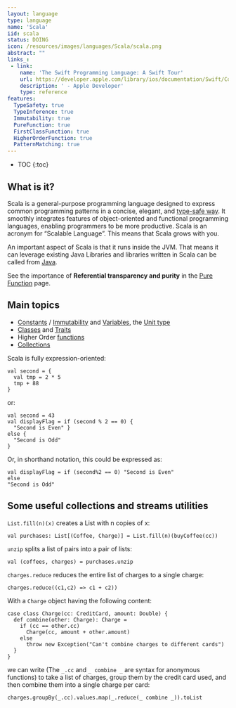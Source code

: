 ```yaml
---
layout: language
type: language
name: 'Scala'
iid: scala
status: DOING
icon: /resources/images/languages/Scala/scala.png
abstract: ""
links_:
 - link:
    name: 'The Swift Programming Language: A Swift Tour'
    url: https://developer.apple.com/library/ios/documentation/Swift/Conceptual/Swift_Programming_Language/GuidedTour.html#//apple_ref/doc/uid/TP40014097-CH2-ID1
    description: ' - Apple Developer'
    type: reference
features:
  TypeSafety: true
  TypeInference: true
  Immutability: true
  PureFunction: true
  FirstClassFunction: true
  HigherOrderFunction: true
  PatternMatching: true
---
```


* TOC
{:toc}

## What is it?

Scala is a general-purpose programming language designed to express common programming patterns in a concise, elegant, and 
[type-safe way](/functional/TypeSafety). It smoothly integrates features of object-oriented and functional programming languages, 
enabling programmers to be more productive. Scala is an acronym for “Scalable Language”. This means that Scala grows with you.

An important aspect of Scala is that it runs inside the JVM. That means it can leverage existing Java Libraries and libraries 
written in Scala can be called from [Java](/Java/7).

See the importance of __Referential transparency and purity__ in the [Pure Function](/functional/PureFunction) page.

## Main topics

* [Constants](Constant) / [Immutability](/functional/immutability) and [Variables](Variable), the [Unit type](Unit)
* [Classes](Class) and [Traits](Trait)
* Higher Order [functions](Function)
* [Collections](Collections)


Scala is fully expression-oriented:

<pre><code>val second = { 
  val tmp = 2 * 5
  tmp + 88
}
</code></pre>

or:

<pre><code>val second = 43
val displayFlag = if (second % 2 == 0) {
  "Second is Even" }
else {
  "Second is Odd"
}
</code></pre>

Or, in shorthand notation, this could be expressed as:

<pre><code>val displayFlag = if (second%2 == 0) "Second is Even"
else
"Second is Odd"
</code></pre>


## Some useful collections and streams utilities

`List.fill(n)(x)` creates a List with n copies of x:
```
val purchases: List[(Coffee, Charge)] = List.fill(n)(buyCoffee(cc))
```

`unzip` splits a list of pairs into a pair of lists:
```
val (coffees, charges) = purchases.unzip
```

`charges.reduce` reduces the entire list of charges to a single charge:
```
charges.reduce((c1,c2) => c1 + c2))
```


With a `Charge` object having the following content:

```
case class Charge(cc: CreditCard, amount: Double) {
  def combine(other: Charge): Charge = 
    if (cc == other.cc)
      Charge(cc, amount + other.amount)
    else
      throw new Exception("Can't combine charges to different cards")
  }
}
```

we can write (The `_.cc` and `_ combine _` are syntax for anonymous functions) to take a list of charges, group them by 
the credit card used, and then combine them into a single charge per card:

```
charges.groupBy(_.cc).values.map(_.reduce(_ combine _)).toList
```
